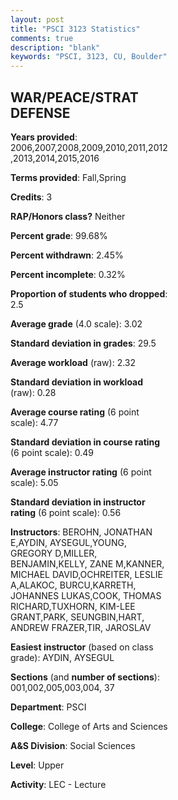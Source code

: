 ```yaml
---
layout: post
title: "PSCI 3123 Statistics"
comments: true
description: "blank"
keywords: "PSCI, 3123, CU, Boulder"
--- 
```

<head>
<script src="https://ajax.googleapis.com/ajax/libs/jquery/2.1.3/jquery.min.js"></script>
<script src="https://dl.dropboxusercontent.com/s/pc42nxpaw1ea4o9/highcharts.js?dl=0"></script>
<!-- <script src="../assets/js/highcharts.js"></script> -->
<style type="text/css">@font-face {
	font-family: "Bebas Neue";
	src: url(https://www.filehosting.org/file/details/544349/BebasNeue%20Regular.otf) format("opentype");
	}
	h1.Bebas { 
		font-family: "Bebas Neue", Verdana, Tahoma;
	}
</style>
</head>
<body>
	<div id="container" style="float: right; width: 45%; height: 88%; margin-left: 2.5%; margin-right: 2.5%;"></div>
	<script language="JavaScript">
		$(document).ready(function() {
		var chart = {type: 'column'};
		var title = {text: 'Grade Distribution'};
		var xAxis = {categories: ['A','B','C','D','F'],crosshair: true};
		var yAxis = {min: 0,title: {text: 'Percentage'}};
		var tooltip = {headerFormat: '<center><b><span style="font-size:20px">{point.key}</span></b></center>',
		               pointFormat: '<td style="padding:0"><b>{point.y:.1f}%</b></td>',
		               footerFormat: '</table>',shared: true,useHTML: true};
		var plotOptions = {column: {pointPadding: 0.0,borderWidth: 0}};  
		var credits = {enabled: false};var series= [{name: 'Percent',data: [32.11,45.02,18.1,2.45,2.32,]}];
		var json = {};
		json.chart = chart;
		json.title = title;
		json.tooltip = tooltip;
		json.xAxis = xAxis;
		json.yAxis = yAxis;  
		json.series = series;
		json.plotOptions = plotOptions;  
		json.credits = credits;
		$('#container').highcharts(json);
	});
	</script>
</body>
			   
## WAR/PEACE/STRAT DEFENSE

**Years provided**: 2006,2007,2008,2009,2010,2011,2012,2013,2014,2015,2016

**Terms provided**: Fall,Spring

**Credits**: 3

**RAP/Honors class?** Neither

**Percent grade**: 99.68%

**Percent withdrawn**: 2.45%

**Percent incomplete**: 0.32%

**Proportion of students who dropped**: 2.5

**Average grade** (4.0 scale): 3.02

**Standard deviation in grades**: 29.5

**Average workload** (raw): 2.32

**Standard deviation in workload** (raw): 0.28

**Average course rating** (6 point scale): 4.77

**Standard deviation in course rating** (6 point scale): 0.49

**Average instructor rating** (6 point scale): 5.05

**Standard deviation in instructor rating** (6 point scale): 0.56

**Instructors**: BEROHN, JONATHAN E,AYDIN, AYSEGUL,YOUNG, GREGORY D,MILLER, BENJAMIN,KELLY, ZANE M,KANNER, MICHAEL DAVID,OCHREITER, LESLIE A,ALAKOC, BURCU,KARRETH, JOHANNES LUKAS,COOK, THOMAS RICHARD,TUXHORN, KIM-LEE GRANT,PARK, SEUNGBIN,HART, ANDREW FRAZER,TIR, JAROSLAV

**Easiest instructor** (based on class grade): AYDIN, AYSEGUL

**Sections** (and **number of sections**): 001,002,005,003,004, 37

**Department**: PSCI

**College**: College of Arts and Sciences

**A&S Division**: Social Sciences

**Level**: Upper

**Activity**: LEC - Lecture